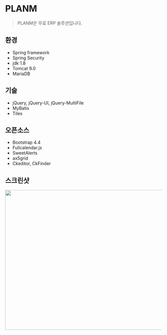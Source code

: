 # PLANM
> PLANM은 무료 ERP 솔루션입니다.



## 환경
+ Spring framework
+ Spring Security
+ jdk 1.8
+ Tomcat 9.0
+ MariaDB

## 기술
+ jQuery, jQuery-UI, jQuery-MultiFile
+ MyBatis
+ Tiles

## 오픈소스
+ Bootstrap 4.4
+ Fullcalendar.js
+ SweetAlerts
+ ax5grid
+ Ckeditor, CkFinder

## 스크린샷
<img width="1250px" height="450px" src="https://user-images.githubusercontent.com/47884586/81765268-51a3ee00-950e-11ea-9a2b-718ad7208d71.jpg">
